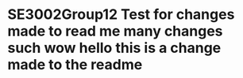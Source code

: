 SE3002Group12
Test for changes made to read me
many changes such wow
hello this is a change made to the readme
=============
